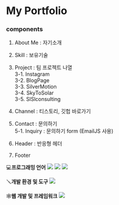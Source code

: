 # My Portfolio

### components
1. About Me : 자기소개<br/>

2. Skill : 보유기술 <br/>

3. Project : 팀 프로젝트 나열<br/>
    3-1. Instagram<br/>
    3-2. BlogPage<br/>
    3-3. SilverMotion<br/>
    3-4. SkyToSolar<br/>
    3-5. SlSlconsulting<br/>

4. Channel : 티스토리, 깃헙 바로가기<br/>

5. Contact : 문의하기<br/>
    5-1. Inquiry : 문의하기 form (EmailJS 사용)<br/>

6. Header : 반응형 헤더<br/>

7. Footer<br/>

💻**프로그래밍 언어**
<img src="https://img.shields.io/badge/html5-E34F26?style=for-the-badge&logo=html5&logoColor=white">
<img src="https://img.shields.io/badge/css3-1572B6?style=for-the-badge&logo=css3&logoColor=white">
<img src="https://img.shields.io/badge/javascript-F7DF1E?style=for-the-badge&logo=javascript&logoColor=white">

🪛**개발 환경 및 도구**
<img src="https://img.shields.io/badge/visualstudiocode-007ACC?style=for-the-badge&logo=visualstudiocode&logoColor=white">

🕸️**웹 개발 및 프레임워크**
<img src="https://img.shields.io/badge/react-61DAFB?style=for-the-badge&logo=react&logoColor=white">
